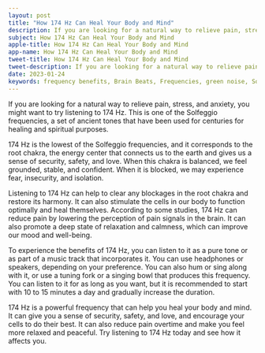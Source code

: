 ```yaml
---
layout: post
title: "How 174 Hz Can Heal Your Body and Mind"
description: If you are looking for a natural way to relieve pain, stress, and anxiety, you might want to try listening to 174 Hz. This is one of the Solfeggio frequencies, a set of ancient tones that have been used for centuries for healing and spiritual purposes.
subject: How 174 Hz Can Heal Your Body and Mind
apple-title: How 174 Hz Can Heal Your Body and Mind
app-name: How 174 Hz Can Heal Your Body and Mind
tweet-title: How 174 Hz Can Heal Your Body and Mind
tweet-description: If you are looking for a natural way to relieve pain, stress, and anxiety, you might want to try listening to 174 Hz. This is one of the Solfeggio frequencies, a set of ancient tones that have been used for centuries for healing and spiritual purposes.
date: 2023-01-24
keywords: frequency benefits, Brain Beats, Frequencies, green noise, Solfeggio Frequency, Root Chakra, 174 Hz, Brain wave entrainment, sound therapy, Colors of noise
---
```


If you are looking for a natural way to relieve pain, stress, and anxiety, you might want to try listening to 174 Hz. This is one of the Solfeggio frequencies, a set of ancient tones that have been used for centuries for healing and spiritual purposes.

174 Hz is the lowest of the Solfeggio frequencies, and it corresponds to the root chakra, the energy center that connects us to the earth and gives us a sense of security, safety, and love. When this chakra is balanced, we feel grounded, stable, and confident. When it is blocked, we may experience fear, insecurity, and isolation.

Listening to 174 Hz can help to clear any blockages in the root chakra and restore its harmony. It can also stimulate the cells in our body to function optimally and heal themselves. According to some studies, 174 Hz can reduce pain by lowering the perception of pain signals in the brain. It can also promote a deep state of relaxation and calmness, which can improve our mood and well-being.

To experience the benefits of 174 Hz, you can listen to it as a pure tone or as part of a music track that incorporates it. You can use headphones or speakers, depending on your preference. You can also hum or sing along with it, or use a tuning fork or a singing bowl that produces this frequency. You can listen to it for as long as you want, but it is recommended to start with 10 to 15 minutes a day and gradually increase the duration.

174 Hz is a powerful frequency that can help you heal your body and mind. It can give you a sense of security, safety, and love, and encourage your cells to do their best. It can also reduce pain overtime and make you feel more relaxed and peaceful. Try listening to 174 Hz today and see how it affects you.